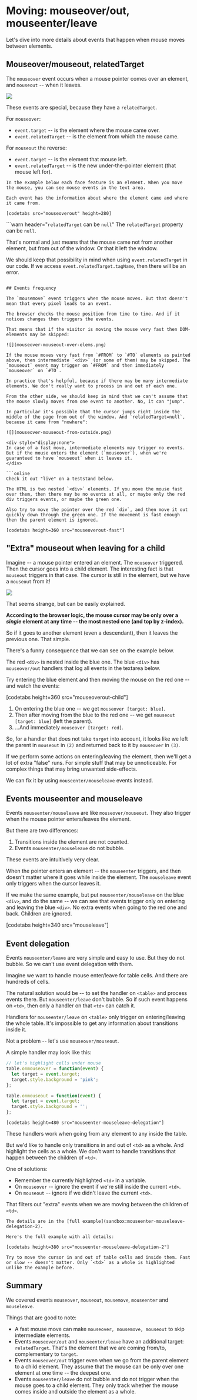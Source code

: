# Moving: mouseover/out, mouseenter/leave

Let's dive into more details about events that happen when mouse moves between elements.

## Mouseover/mouseout, relatedTarget

The `mouseover` event occurs when a mouse pointer comes over an element, and `mouseout` -- when it leaves.

![](mouseover-mouseout.png)

These events are special, because they have a `relatedTarget`.

For `mouseover`:

- `event.target` -- is the element where the mouse came over.
- `event.relatedTarget` -- is the element from which the mouse came.

For `mouseout` the reverse:

- `event.target` -- is the element that mouse left.
- `event.relatedTarget` -- is the new under-the-pointer element (that mouse left for).

```online
In the example below each face feature is an element. When you move the mouse, you can see mouse events in the text area.

Each event has the information about where the element came and where it came from.

[codetabs src="mouseoverout" height=280]
```

```warn header="`relatedTarget` can be `null`"
The `relatedTarget` property can be `null`.

That's normal and just means that the mouse came not from another element, but from out of the window. Or that it left the window.

We should keep that possibility in mind when using `event.relatedTarget` in our code. If we access `event.relatedTarget.tagName`, then there will be an error.
```

## Events frequency

The `mousemove` event triggers when the mouse moves. But that doesn't mean that every pixel leads to an event.

The browser checks the mouse position from time to time. And if it notices changes then triggers the events.

That means that if the visitor is moving the mouse very fast then DOM-elements may be skipped:

![](mouseover-mouseout-over-elems.png)

If the mouse moves very fast from `#FROM` to `#TO` elements as painted above, then intermediate `<div>` (or some of them) may be skipped. The `mouseout` event may trigger on `#FROM` and then immediately `mouseover` on `#TO`.

In practice that's helpful, because if there may be many intermediate elements. We don't really want to process in and out of each one.

From the other side, we should keep in mind that we can't assume that the mouse slowly moves from one event to another. No, it can "jump".

In particular it's possible that the cursor jumps right inside the middle of the page from out of the window. And `relatedTarget=null`, because it came from "nowhere":

![](mouseover-mouseout-from-outside.png)

<div style="display:none">
In case of a fast move, intermediate elements may trigger no events. But if the mouse enters the element (`mouseover`), when we're guaranteed to have `mouseout` when it leaves it.
</div>

```online
Check it out "live" on a teststand below.

The HTML is two nested `<div>` elements. If you move the mouse fast over them, then there may be no events at all, or maybe only the red div triggers events, or maybe the green one.

Also try to move the pointer over the red `div`, and then move it out quickly down through the green one. If the movement is fast enough then the parent element is ignored.

[codetabs height=360 src="mouseoverout-fast"]
```

## "Extra" mouseout when leaving for a child

Imagine -- a mouse pointer entered an element. The `mouseover` triggered. Then the cursor goes into a child element. The interesting fact is that `mouseout` triggers in that case. The cursor is still in the element, but we have a `mouseout` from it!

![](mouseover-to-child.png)

That seems strange, but can be easily explained.

**According to the browser logic, the mouse cursor may be only over a *single* element at any time -- the most nested one (and top by z-index).**

So if it goes to another element (even a descendant), then it leaves the previous one. That simple.

There's a funny consequence that we can see on the example below.

The red `<div>` is nested inside the blue one. The blue `<div>` has `mouseover/out` handlers that log all events in the textarea below.

Try entering the blue element and then moving the mouse on the red one -- and watch the events:

[codetabs height=360 src="mouseoverout-child"]

1. On entering the blue one -- we get `mouseover [target: blue]`.
2. Then after moving from the blue to the red one -- we get `mouseout [target: blue]` (left the parent).
3. ...And immediately `mouseover [target: red]`.

So, for a handler that does not take `target` into account, it looks like we left the parent in `mouseout` in `(2)` and returned back to it by `mouseover` in `(3)`.

If we perform some actions on entering/leaving the element, then we'll get a lot of extra "false" runs. For simple stuff that may be unnoticeable. For complex things that may bring unwanted side-effects.

We can fix it by using `mouseenter/mouseleave` events instead.

## Events mouseenter and mouseleave

Events `mouseenter/mouseleave` are like `mouseover/mouseout`. They also trigger when the mouse pointer enters/leaves the element.

But there are two differences:

1. Transitions inside the element are not counted.
2. Events `mouseenter/mouseleave` do not bubble.

These events are intuitively very clear.

When the pointer enters an element -- the `mouseenter` triggers, and then doesn't matter where it goes while inside the element. The `mouseleave` event only triggers when the cursor leaves it.

If we make the same example, but put `mouseenter/mouseleave` on the blue `<div>`, and do the same -- we can see that events trigger only on entering and leaving the blue `<div>`. No extra events when going to the red one and back. Children are ignored.

[codetabs height=340 src="mouseleave"]

## Event delegation

Events `mouseenter/leave` are very simple and easy to use. But they do not bubble. So we can't use event delegation with them.

Imagine we want to handle mouse enter/leave for table cells. And there are hundreds of cells.

The natural solution would be -- to set the handler on `<table>` and process events there. But `mouseenter/leave` don't bubble. So if such event happens on `<td>`, then only a handler on that `<td>` can catch it.

Handlers for `mouseenter/leave` on `<table>` only trigger on entering/leaving the whole table. It's impossible to get any information about transitions inside it.

Not a problem -- let's use `mouseover/mouseout`.

A simple handler may look like this:

```js
// let's highlight cells under mouse
table.onmouseover = function(event) {
  let target = event.target;
  target.style.background = 'pink';
};

table.onmouseout = function(event) {
  let target = event.target;
  target.style.background = '';
};
```

```online
[codetabs height=480 src="mouseenter-mouseleave-delegation"]
```

These handlers work when going from any element to any inside the table.

But we'd like to handle only transitions in and out of `<td>` as a whole. And highlight the cells as a whole. We don't want to handle transitions that happen between the children of `<td>`.

One of solutions:

- Remember the currently highlighted `<td>` in a variable.
- On `mouseover` -- ignore the event if we're still inside the current `<td>`.
- On `mouseout` -- ignore if we didn't leave the current `<td>`.

That filters out "extra" events when we are moving between the children of `<td>`.

```offline
The details are in the [full example](sandbox:mouseenter-mouseleave-delegation-2).
```

```online
Here's the full example with all details:

[codetabs height=380 src="mouseenter-mouseleave-delegation-2"]

Try to move the cursor in and out of table cells and inside them. Fast or slow -- doesn't matter. Only `<td>` as a whole is highlighted unlike the example before.
```


## Summary

We covered events `mouseover`, `mouseout`, `mousemove`, `mouseenter` and `mouseleave`.

Things that are good to note:

- A fast mouse move can make `mouseover, mousemove, mouseout` to skip intermediate elements.
- Events `mouseover/out` and `mouseenter/leave` have an additional target: `relatedTarget`. That's the element that we are coming from/to, complementary to `target`.
- Events `mouseover/out` trigger even when we go from the parent element to a child element. They assume that the mouse can be only over one element at one time -- the deepest one.
- Events `mouseenter/leave` do not bubble and do not trigger when the mouse goes to a child element. They only track whether the mouse comes inside and outside the element as a whole.
